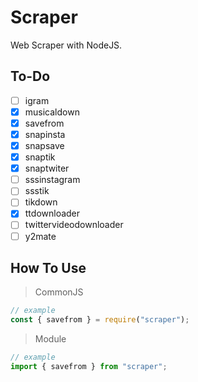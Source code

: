 # Scraper

Web Scraper with NodeJS.

## To-Do

- [ ] igram
- [x] musicaldown
- [x] savefrom
- [x] snapinsta
- [x] snapsave
- [x] snaptik
- [x] snaptwiter
- [ ] sssinstagram
- [ ] ssstik
- [ ] tikdown
- [x] ttdownloader
- [ ] twittervideodownloader
- [ ] y2mate

## How To Use

> CommonJS

```javascript
// example
const { savefrom } = require("scraper");
```

> Module

```javascript
// example
import { savefrom } from "scraper";
```
